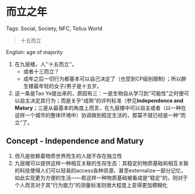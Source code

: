 <!--Consider merging this entry into the single treatise document (likely put in Legends of NFC) of **九层楼推荐价值**.-->

# 而立之年

Tags: Social, Society, NFC, Tellus World

> 十五而立

English: age of majority

1. 在九层楼，人''十五而立''。
    * 或者十三而立？
    * 成年之后一切行为都基本可以自己决定了（也受到CP级别限制）；所以醉生楼最年轻的女子/男子是十五岁。
2. 这一条是Tao Ye提出来的<!--Can this possibly be based on any research or it's just arbitary and 一个人拍拍脑门想出来的？-->，原因有三：一是生物自从学习到“可能性”之时便可以自主决定其行为；而是关乎“成熟”的评判标准（参见**Independence and Matury**；三是从最基本的角度上而言，在九层楼中可以自主或者（以一种在这样一个城市的整体环境中）协调做到稳定生活的，那莫不就已经是一种”而立“了。<!--(Story, Remark, Background) 除此之外其实还有一个比较个人的原因，那就是当年（关于天来人入侵事件的一个历史上的名称）时Tao Ye13岁、珺胤15岁，那会儿珺胤对于的确上的人事物基本上可以说是全然不了解了，却因为对于母亲的反对和对于Tao Ye等人类的苦难而可以牺牲自己——不论其年龄阅历见地价值观念和动机，这样一个举动/决定代表和影响了其生命的全体，单纯从其行为的效果上而看，年龄本身已经完全无法justify关乎人们成熟与否的标准，却反而因此可以代表一种决策能力的年龄境界。-->

<!--Remarks

1. Notice such an age doesn't have *practical* implication {How can this has no practical implication? Isn't it regulated by law? Doesn't it affect whether people can buy alcohol?} but is largely conceptual (e.g. through the *education system* conveyed as a form of *expetation* and probably originates from **九层楼推荐价值**) (Related) Regarding age restrictions access (e.g. see brief mentioning in [[Racing Circuits]])
2. Mostly concerns the: ability of technical control, ability of *emotional control* (the later is considered much more important) (Notice the aspect of *culture* itself or "group identification" or "common social practice" or "common knowledge of lives" are not considered a critical part of measuring a person's **Independence and Maturity**), age of content
3. At this stage one is considered:
    * Capable of *making decisions* and *navigate her own life*.
    * Knowing his/her own limits and recognize lack of knowledge etc.
-->

## Concept - Independence and Matury

1. 但凡是依赖着物质世界而生的人就不存在独立性
2. 九层楼可以提供这样一种相互关联的生存生态：其稳定的物质基础和相互关联的科技使得人们可以轻易的access各种资源、甚至externalize一部分记忆，如此实现更为方便的生活——若这样一种物质基础被看成是“稳定”的，则对于个人而言对于其“行为能力”的测量标准则很大程度上变得更加模糊化